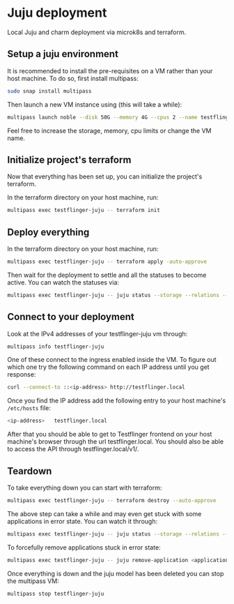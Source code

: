 # Juju deployment

Local Juju and charm deployment via microk8s and terraform.

## Setup a juju environment

It is recommended to install the pre-requisites on a VM rather than your host machine. To do so, first install multipass:

```bash
sudo snap install multipass
```

Then launch a new VM instance using (this will take a while):

```bash
multipass launch noble --disk 50G --memory 4G --cpus 2 --name testflinger-juju --mount /path/to/testflinger:/home/ubuntu/testflinger --cloud-init /path/to/testflinger/server/terraform/cloud-init.yaml --timeout 1800
```

Feel free to increase the storage, memory, cpu limits or change the VM name.

## Initialize project's terraform

Now that everything has been set up, you can initialize the project's terraform.

In the terraform directory on your host machine, run:

```bash
multipass exec testflinger-juju -- terraform init
```

## Deploy everything

In the terraform directory on your host machine, run:

```bash
multipass exec testflinger-juju -- terraform apply -auto-approve
```

Then wait for the deployment to settle and all the statuses to become active. You can watch the statuses via:

```bash
multipass exec testflinger-juju -- juju status --storage --relations --watch 5s
```

## Connect to your deployment

Look at the IPv4 addresses of your testflinger-juju vm through:

```bash
multipass info testflinger-juju
```

One of these connect to the ingress enabled inside the VM. To figure out which one try the following command on each IP address until you get response:

```bash
curl --connect-to ::<ip-address> http://testflinger.local
```

Once you find the IP address add the following entry to your host machine's `/etc/hosts` file:

```bash
<ip-address>   testflinger.local
```

After that you should be able to get to Testflinger frontend on your host machine's browser through the url testflinger.local. You should also be able to access the API through testflinger.local/v1/.

## Teardown

To take everything down you can start with terraform:

```bash
multipass exec testflinger-juju -- terraform destroy --auto-approve
```

The above step can take a while and may even get stuck with some applications in error state. You can watch it through:

```bash
multipass exec testflinger-juju -- juju status --storage --relations --watch 5s
```

To forcefully remove applications stuck in error state:

```bash
multipass exec testflinger-juju -- juju remove-application <application-name> --destroy-storage --force
```

Once everything is down and the juju model has been deleted you can stop the multipass VM:

```bash
multipass stop testflinger-juju
```
